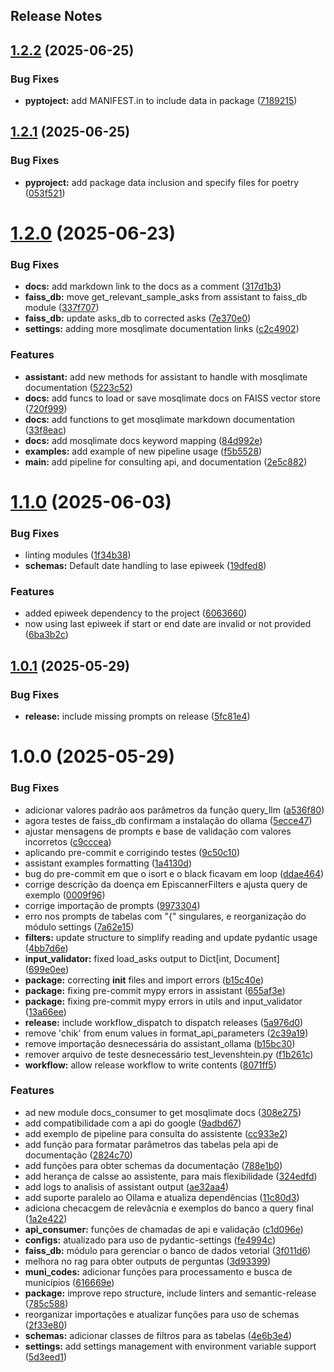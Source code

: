 Release Notes
---

## [1.2.2](https://github.com/Mosqlimate-project/mosqlimate-assistant/compare/1.2.1...1.2.2) (2025-06-25)


### Bug Fixes

* **pyptoject:** add MANIFEST.in to include data in package ([7189215](https://github.com/Mosqlimate-project/mosqlimate-assistant/commit/71892159e79e88bd6d979e7f404d0c70c6c2b4c8))

## [1.2.1](https://github.com/Mosqlimate-project/mosqlimate-assistant/compare/1.2.0...1.2.1) (2025-06-25)


### Bug Fixes

* **pyproject:** add package data inclusion and specify files for poetry ([053f521](https://github.com/Mosqlimate-project/mosqlimate-assistant/commit/053f521eb8f0f89ff1458b918964007c3e8bce08))

# [1.2.0](https://github.com/Mosqlimate-project/mosqlimate-assistant/compare/1.1.0...1.2.0) (2025-06-23)


### Bug Fixes

* **docs:** add markdown link to the docs as a comment ([317d1b3](https://github.com/Mosqlimate-project/mosqlimate-assistant/commit/317d1b334b4c799bea2ee947bcdb90807db4f48e))
* **faiss_db:** move get_relevant_sample_asks from assistant to faiss_db module ([337f707](https://github.com/Mosqlimate-project/mosqlimate-assistant/commit/337f70792c0996b038ee2771fe58a8b7868497f0))
* **faiss_db:** update asks_db to corrected asks ([7e370e0](https://github.com/Mosqlimate-project/mosqlimate-assistant/commit/7e370e0ec7ab6326d0d360be8af445ac05d3d858))
* **settings:** adding more mosqlimate documentation links ([c2c4902](https://github.com/Mosqlimate-project/mosqlimate-assistant/commit/c2c4902accaa9891dd5e7bbd8c35cd3abf9f41e3))


### Features

* **assistant:** add new methods for assistant to handle with mosqlimate documentation ([5223c52](https://github.com/Mosqlimate-project/mosqlimate-assistant/commit/5223c522bdb05cad3a0c358ffe681ea96ca2ad38))
* **docs:** add funcs to load or save mosqlimate docs on FAISS vector store ([720f999](https://github.com/Mosqlimate-project/mosqlimate-assistant/commit/720f9995def6f26a817e674eb599af061f7e20af))
* **docs:** add functions to get mosqlimate markdown documentation ([33f8eac](https://github.com/Mosqlimate-project/mosqlimate-assistant/commit/33f8eac9c75c3f549e39edd66829047829436a79))
* **docs:** add mosqlimate docs keyword mapping ([84d992e](https://github.com/Mosqlimate-project/mosqlimate-assistant/commit/84d992e2eeea2f13b8c937254c723fd5a5dd7636))
* **examples:** add example of new pipeline usage ([f5b5528](https://github.com/Mosqlimate-project/mosqlimate-assistant/commit/f5b55281659d885cb824fe2d94f3c7d997979ab5))
* **main:** add pipeline for consulting api, and documentation ([2e5c882](https://github.com/Mosqlimate-project/mosqlimate-assistant/commit/2e5c882bca85fc319056aaac3a59305a162a0343))

# [1.1.0](https://github.com/Mosqlimate-project/mosqlimate-assistant/compare/1.0.1...1.1.0) (2025-06-03)


### Bug Fixes

* linting modules ([1f34b38](https://github.com/Mosqlimate-project/mosqlimate-assistant/commit/1f34b38392640b0c757578ba16224aa3d12e59c3))
* **schemas:** Default date handling to lase epiweek ([19dfed8](https://github.com/Mosqlimate-project/mosqlimate-assistant/commit/19dfed85e888d2cc01ee6d972f70c5996c39a704))


### Features

* added epiweek dependency to the project ([6063660](https://github.com/Mosqlimate-project/mosqlimate-assistant/commit/6063660d4c89d8fa4e6776bc469424ebf679377b))
* now using last epiweek if start or end date are invalid or not provided ([6ba3b2c](https://github.com/Mosqlimate-project/mosqlimate-assistant/commit/6ba3b2c098c76be7cd100454805c992491a30523))

## [1.0.1](https://github.com/Mosqlimate-project/mosqlimate-assistant/compare/1.0.0...1.0.1) (2025-05-29)


### Bug Fixes

* **release:** include missing prompts on release ([5fc81e4](https://github.com/Mosqlimate-project/mosqlimate-assistant/commit/5fc81e4f749344b20ae0a90c6226e5c11f2240bc))

# 1.0.0 (2025-05-29)


### Bug Fixes

* adicionar valores padrão aos parâmetros da função query_llm ([a536f80](https://github.com/Mosqlimate-project/mosqlimate-assistant/commit/a536f80770064d0d498c3dd836c806e96a0f73cf))
* agora testes de faiss_db confirmam a instalação do ollama ([5ecce47](https://github.com/Mosqlimate-project/mosqlimate-assistant/commit/5ecce47b309f85be1c107dc51af52e4ec73e56b1))
* ajustar mensagens de prompts e base de validação com valores incorretos ([c9cccea](https://github.com/Mosqlimate-project/mosqlimate-assistant/commit/c9cccea73051285958a0781d6af95acc636470cb))
* aplicando pre-commit e corrigindo testes ([9c50c10](https://github.com/Mosqlimate-project/mosqlimate-assistant/commit/9c50c103fca280f4eeadf343c1a5985e6eb8f69d))
* assistant examples formatting ([1a4130d](https://github.com/Mosqlimate-project/mosqlimate-assistant/commit/1a4130dae10f735e1f6f96d39b02e3100ac3829e))
* bug do pre-commit em que o isort e o black ficavam em loop ([ddae464](https://github.com/Mosqlimate-project/mosqlimate-assistant/commit/ddae464c1f26d2dfe3713c95c4f2b03d45f08e71))
* corrige descrição da doença em EpiscannerFilters e ajusta query de exemplo ([0009f96](https://github.com/Mosqlimate-project/mosqlimate-assistant/commit/0009f9679151e4c39b245890e02dd0cac7e866ee))
* corrige importação de prompts ([9973304](https://github.com/Mosqlimate-project/mosqlimate-assistant/commit/99733045f51fc75b1493ee17dd520891adf99b98))
* erro nos prompts de tabelas com "{" singulares, e reorganização do módulo settings ([7a62e15](https://github.com/Mosqlimate-project/mosqlimate-assistant/commit/7a62e159f41d66c8542725a3e276e4ca2185064e))
* **filters:** update structure to simplify reading and update pydantic usage ([4bb7d6e](https://github.com/Mosqlimate-project/mosqlimate-assistant/commit/4bb7d6edf228ee6572ee6add237c7dfda317eda1))
* **input_validator:** fixed load_asks output to Dict[int, Document] ([699e0ee](https://github.com/Mosqlimate-project/mosqlimate-assistant/commit/699e0ee99d4d7ea2cb60e6d22e406e556abae71d))
* **package:** correcting __init__ files and import errors ([b15c40e](https://github.com/Mosqlimate-project/mosqlimate-assistant/commit/b15c40eee4d4f3355779808826127753a6b59bc7))
* **package:** fixing pre-commit mypy errors in assistant ([655af3e](https://github.com/Mosqlimate-project/mosqlimate-assistant/commit/655af3e1c510aba727a54fe791aeb6527d28effb))
* **package:** fixing pre-commit mypy errors in utils and input_validator ([13a66ee](https://github.com/Mosqlimate-project/mosqlimate-assistant/commit/13a66ee7426f86bb9ee8d496ad8e7cfaa6f21fb2))
* **release:** include workflow_dispatch to dispatch releases ([5a976d0](https://github.com/Mosqlimate-project/mosqlimate-assistant/commit/5a976d0b77c30dcd3561535e361ad0e86734c392))
* remove 'chik' from enum values in format_api_parameters ([2c39a19](https://github.com/Mosqlimate-project/mosqlimate-assistant/commit/2c39a19e1bbe7fbf6684d92e05cb6bd89d7c39fa))
* remove importação desnecessária do assistant_ollama ([b15bc30](https://github.com/Mosqlimate-project/mosqlimate-assistant/commit/b15bc30a2a406a3f8bf70b1d27f8d1a970335b23))
* remover arquivo de teste desnecessário test_levenshtein.py ([f1b261c](https://github.com/Mosqlimate-project/mosqlimate-assistant/commit/f1b261c3daae49a403354a901da12501dba884ef))
* **workflow:** allow release workflow to write contents ([8071ff5](https://github.com/Mosqlimate-project/mosqlimate-assistant/commit/8071ff5563ac3d7eb3b5f369e53e50f45aaf26e5))


### Features

* ad new module docs_consumer to get mosqlimate docs ([308e275](https://github.com/Mosqlimate-project/mosqlimate-assistant/commit/308e2754c15d22a1c4d86656cadcdfa6c851c45a))
* add compatibilidade com a api do google ([9adbd67](https://github.com/Mosqlimate-project/mosqlimate-assistant/commit/9adbd67e35044b88ec9111e62a82738943cbe639))
* add exemplo de pipeline para consulta do assistente ([cc933e2](https://github.com/Mosqlimate-project/mosqlimate-assistant/commit/cc933e2df19f47afacf17ef4b13a34826230dc0a))
* add função para formatar parâmetros das tabelas pela api de documentação ([2824c70](https://github.com/Mosqlimate-project/mosqlimate-assistant/commit/2824c70e29c0d45559eacefa720375ad7de86f73))
* add funções para obter schemas da documentação ([788e1b0](https://github.com/Mosqlimate-project/mosqlimate-assistant/commit/788e1b0765b638e205e3116b83a280eb1948cd2e))
* add herança de calsse ao assistente, para mais flexibilidade ([324edfd](https://github.com/Mosqlimate-project/mosqlimate-assistant/commit/324edfd5479210515b818ed8b46051d2077731b6))
* add logs to analisis of assistant output ([ae32aa4](https://github.com/Mosqlimate-project/mosqlimate-assistant/commit/ae32aa400e9d0562c7235b93c6ce67553ab9e287))
* add suporte paralelo ao Ollama e atualiza dependências ([11c80d3](https://github.com/Mosqlimate-project/mosqlimate-assistant/commit/11c80d36e9f8ae84e1905a3eedec7ab4a8334d1f))
* adiciona checacgem de relevâcnia e exemplos do banco a query final ([1a2e422](https://github.com/Mosqlimate-project/mosqlimate-assistant/commit/1a2e422d270035b75c38951497e2789565ae34fe))
* **api_consumer:** funções de chamadas de api e validação ([c1d096e](https://github.com/Mosqlimate-project/mosqlimate-assistant/commit/c1d096e742c4e709b5363149964b15479f70c637))
* **configs:** atualizado para uso de pydantic-settings ([fe4994c](https://github.com/Mosqlimate-project/mosqlimate-assistant/commit/fe4994c33ccc8834554f17e41951b5aeb059663d))
* **faiss_db:** módulo para gerenciar o banco de dados vetorial ([3f011d6](https://github.com/Mosqlimate-project/mosqlimate-assistant/commit/3f011d657a4387a0344d3097eeb82986bc614fd2))
* melhora no rag para obter outputs de perguntas ([3d93399](https://github.com/Mosqlimate-project/mosqlimate-assistant/commit/3d9339917c83de9f570f53c409ec7676a9131453))
* **muni_codes:** adicionar funções para processamento e busca de municípios ([616669e](https://github.com/Mosqlimate-project/mosqlimate-assistant/commit/616669eead9a82cc01d43257dfcd2bcd371612f8))
* **package:** improve repo structure, include linters and semantic-release ([785c588](https://github.com/Mosqlimate-project/mosqlimate-assistant/commit/785c588e3372665eec6b08ab2e809c28168d21a1))
* reorganizar importações e atualizar funções para uso de schemas ([2f33e80](https://github.com/Mosqlimate-project/mosqlimate-assistant/commit/2f33e802a589133967f230c1a7baa554878b6e83))
* **schemas:** adicionar classes de filtros para as tabelas ([4e6b3e4](https://github.com/Mosqlimate-project/mosqlimate-assistant/commit/4e6b3e44cd9f27252c7ba2bb1b355edefbc4f7f5))
* **settings:** add settings management with environment variable support ([5d3eed1](https://github.com/Mosqlimate-project/mosqlimate-assistant/commit/5d3eed1432ec6c8c3035de37a2aebeb19d49870a))
